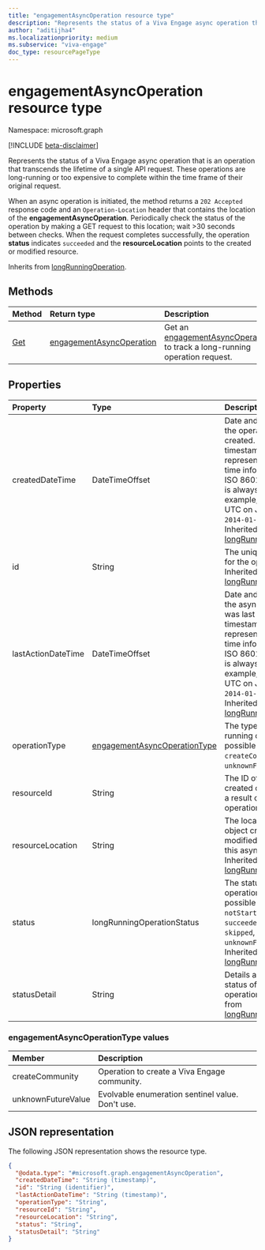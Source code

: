 ```yaml
---
title: "engagementAsyncOperation resource type"
description: "Represents the status of a Viva Engage async operation that is an operation that transcends the lifetime of a single API request."
author: "aditijha4"
ms.localizationpriority: medium
ms.subservice: "viva-engage"
doc_type: resourcePageType
---
```


# engagementAsyncOperation resource type

Namespace: microsoft.graph

[!INCLUDE [beta-disclaimer](../../includes/beta-disclaimer.md)]

Represents the status of a Viva Engage async operation that is an operation that transcends the lifetime of a single API request. These operations are long-running or too expensive to complete within the time frame of their original request.

When an async operation is initiated, the method returns a `202 Accepted` response code and an `Operation-Location` header that contains the location of the **engagementAsyncOperation**. Periodically check the status of the operation by making a GET request to this location; wait >30 seconds between checks. When the request completes successfully, the operation **status** indicates `succeeded` and the **resourceLocation** points to the created or modified resource.

Inherits from [longRunningOperation](../resources/longrunningoperation.md).

## Methods

|Method|Return type|Description|
|:---|:---|:---|
| [Get](../api/engagementasyncoperation-get.md) | [engagementAsyncOperation](../resources/engagementasyncoperation.md) | Get an [engagementAsyncOperation](../resources/engagementasyncoperation.md) to track a long-running operation request. |

## Properties

|Property|Type|Description|
|:---|:---|:---|
| createdDateTime | DateTimeOffset | Date and time when the operation was created. The timestamp type represents date and time information using ISO 8601 format and is always in UTC. For example, midnight UTC on Jan 1, 2014 is `2014-01-01T00:00:00Z`. Inherited from [longRunningOperation](../resources/longrunningoperation.md). |
| id | String | The unique identifier for the operation. Inherited from [longRunningOperation](../resources/longrunningoperation.md). |
| lastActionDateTime | DateTimeOffset | Date and time when the async operation was last updated. The timestamp type represents date and time information using ISO 8601 format and is always in UTC. For example, midnight UTC on Jan 1, 2014 is `2014-01-01T00:00:00Z`. Inherited from [longRunningOperation](../resources/longrunningoperation.md). |
| operationType | [engagementAsyncOperationType](../resources/engagementasyncoperation.md#engagementasyncoperationtype-values) | The type of the long-running operation. The possible values are: `createCommunity`, `unknownFutureValue`. |
| resourceId | String | The ID of the object created or modified as a result of this async operation. |
| resourceLocation |String| The location of the object created or modified as a result of this async operation. Inherited from [longRunningOperation](../resources/longrunningoperation.md). |
| status | longRunningOperationStatus | The status of the operation. The possible values are: `notStarted`, `running`, `succeeded`, `failed`, `skipped`, `unknownFutureValue`. Inherited from [longRunningOperation](../resources/longrunningoperation.md). |
|statusDetail|String|Details about the status of the operation. Inherited from [longRunningOperation](../resources/longrunningoperation.md). |

### engagementAsyncOperationType values

| Member | Description |
|:---------------|:----------|
| createCommunity | Operation to create a Viva Engage community. |
| unknownFutureValue | Evolvable enumeration sentinel value. Don't use.|

## JSON representation

The following JSON representation shows the resource type.

<!-- {
  "blockType": "resource",
  "keyProperty": "id",
  "@odata.type": "microsoft.graph.engagementAsyncOperation",
  "baseType": "microsoft.graph.longRunningOperation",
  "openType": false
}
-->
``` json
{
  "@odata.type": "#microsoft.graph.engagementAsyncOperation",
  "createdDateTime": "String (timestamp)",
  "id": "String (identifier)",
  "lastActionDateTime": "String (timestamp)",
  "operationType": "String",
  "resourceId": "String",
  "resourceLocation": "String",
  "status": "String",
  "statusDetail": "String"
}
```
